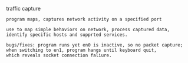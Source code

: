 traffic capture
    
    program maps, captures network activity on a specified port 
    
    use to map simple behaviors on network, process captured data,
    identify specific hosts and supprted services.
    
    bugs/fixes: program runs yet en0 is inactive, so no packet capture; 
    when switching to en1, program hangs until keyboard quit, 
    which reveals socket connection faliure.
